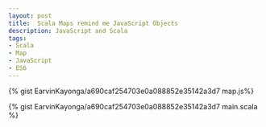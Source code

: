 ```yaml
---
layout: post
title:  Scala Maps remind me JavaScript Objects
description: JavaScript and Scala
tags:
- Scala
- Map
- JavaScript
- ES6
---
```



{% gist EarvinKayonga/a690caf254703e0a088852e35142a3d7 map.js%}

{% gist EarvinKayonga/a690caf254703e0a088852e35142a3d7 main.scala %}
